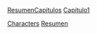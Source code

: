 [ResumenCapitulos](https://ajullier.github.io/GlorySins/Chapters/ResumenCapitulos)
[Capitulo1](https://ajullier.github.io/GlorySins/Chapters/Capitulo1)

[Characters](https://ajullier.github.io/GlorySins/Characters/Personajes)
[Resumen](https://ajullier.github.io/GlorySins/Characters/Soberbia)